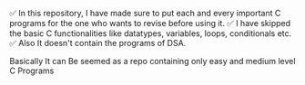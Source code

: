 ✅  In this repository, I have made sure to put each and every important C programs for the one who wants to revise before using it.
✅  I have skipped the basic C functionalities like datatypes, variables, loops, conditionals etc.
✅️  Also It doesn't contain the programs of DSA.

Basically It can Be seemed as a repo containing only easy and medium level C Programs
